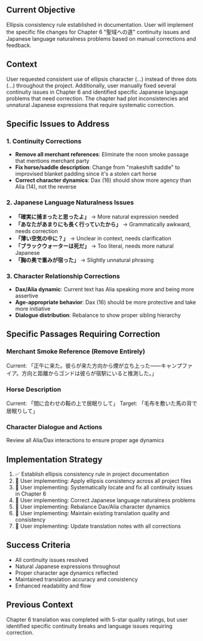 ## Current Objective
Ellipsis consistency rule established in documentation. User will implement the specific file changes for Chapter 6 "聖域への道" continuity issues and Japanese language naturalness problems based on manual corrections and feedback.

## Context
User requested consistent use of ellipsis character (…) instead of three dots (...) throughout the project. Additionally, user manually fixed several continuity issues in Chapter 6 and identified specific Japanese language problems that need correction. The chapter had plot inconsistencies and unnatural Japanese expressions that require systematic correction.

## Specific Issues to Address

### 1. Continuity Corrections
- **Remove all merchant references**: Eliminate the noon smoke passage that mentions merchant party
- **Fix horse/saddle description**: Change from "makeshift saddle" to improvised blanket padding since it's a stolen cart horse
- **Correct character dynamics**: Dax (16) should show more agency than Alia (14), not the reverse

### 2. Japanese Language Naturalness Issues
- **「確実に捕まったと思ったよ」** → More natural expression needed
- **「あなたがあまりにも長く行っていたから」** → Grammatically awkward, needs correction
- **「薄い空気の中に？」** → Unclear in context, needs clarification
- **「ブラックウォーターは死だ」** → Too literal, needs more natural Japanese
- **「胸の奥で重みが宿った」** → Slightly unnatural phrasing

### 3. Character Relationship Corrections
- **Dax/Alia dynamic**: Current text has Alia speaking more and being more assertive
- **Age-appropriate behavior**: Dax (16) should be more protective and take more initiative
- **Dialogue distribution**: Rebalance to show proper sibling hierarchy

## Specific Passages Requiring Correction

### Merchant Smoke Reference (Remove Entirely)
Current: 「正午に来た。彼らが来た方向から煙が立ち上った——キャンプファイア。方向と距離からゴンドは彼らが宿駅にいると推測した。」

### Horse Description
Current: 「間に合わせの鞍の上で居眠りして」
Target: 「毛布を敷いた馬の背で居眠りして」

### Character Dialogue and Actions
Review all Alia/Dax interactions to ensure proper age dynamics

## Implementation Strategy
1. ✅ Establish ellipsis consistency rule in project documentation
2. 🔄 User implementing: Apply ellipsis consistency across all project files
3. 🔄 User implementing: Systematically locate and fix all continuity issues in Chapter 6
4. 🔄 User implementing: Correct Japanese language naturalness problems
5. 🔄 User implementing: Rebalance Dax/Alia character dynamics
6. 🔄 User implementing: Maintain existing translation quality and consistency
7. 🔄 User implementing: Update translation notes with all corrections

## Success Criteria
- All continuity issues resolved
- Natural Japanese expressions throughout
- Proper character age dynamics reflected
- Maintained translation accuracy and consistency
- Enhanced readability and flow

## Previous Context
Chapter 6 translation was completed with 5-star quality ratings, but user identified specific continuity breaks and language issues requiring correction.
